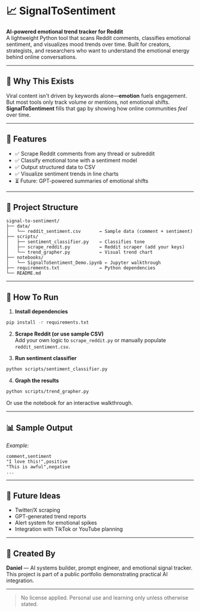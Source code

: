 # 📈 SignalToSentiment

**AI-powered emotional trend tracker for Reddit**  
A lightweight Python tool that scans Reddit comments, classifies emotional sentiment, and visualizes mood trends over time. Built for creators, strategists, and researchers who want to understand the emotional energy behind online conversations.

---

## 🧠 Why This Exists

Viral content isn't driven by keywords alone—**emotion** fuels engagement.  
But most tools only track volume or mentions, not emotional shifts.  
**SignalToSentiment** fills that gap by showing how online communities *feel* over time.

---

## 🔩 Features

- ✅ Scrape Reddit comments from any thread or subreddit
- ✅ Classify emotional tone with a sentiment model
- ✅ Output structured data to CSV
- ✅ Visualize sentiment trends in line charts
- ⏳ Future: GPT-powered summaries of emotional shifts

---

## 📁 Project Structure

```
signal-to-sentiment/
├── data/
│   └── reddit_sentiment.csv       ← Sample data (comment + sentiment)
├── scripts/
│   ├── sentiment_classifier.py    ← Classifies tone
│   ├── scrape_reddit.py           ← Reddit scraper (add your keys)
│   └── trend_grapher.py           ← Visual trend chart
├── notebooks/
│   └── SignalToSentiment_Demo.ipynb ← Jupyter walkthrough
├── requirements.txt               ← Python dependencies
└── README.md
```

---

## 🚀 How To Run

1. **Install dependencies**

```bash
pip install -r requirements.txt
```

2. **Scrape Reddit (or use sample CSV)**  
Add your own logic to `scrape_reddit.py` or manually populate `reddit_sentiment.csv`.

3. **Run sentiment classifier**

```bash
python scripts/sentiment_classifier.py
```

4. **Graph the results**

```bash
python scripts/trend_grapher.py
```

Or use the notebook for an interactive walkthrough.

---

## 📊 Sample Output

_Example:_

```
comment,sentiment
"I love this!",positive
"This is awful",negative
...
```

---

## 🧰 Future Ideas

- Twitter/X scraping  
- GPT-generated trend reports  
- Alert system for emotional spikes  
- Integration with TikTok or YouTube planning

---

## 👤 Created By

**Daniel** — AI systems builder, prompt engineer, and emotional signal tracker.  
This project is part of a public portfolio demonstrating practical AI integration.

---

> No license applied. Personal use and learning only unless otherwise stated.
